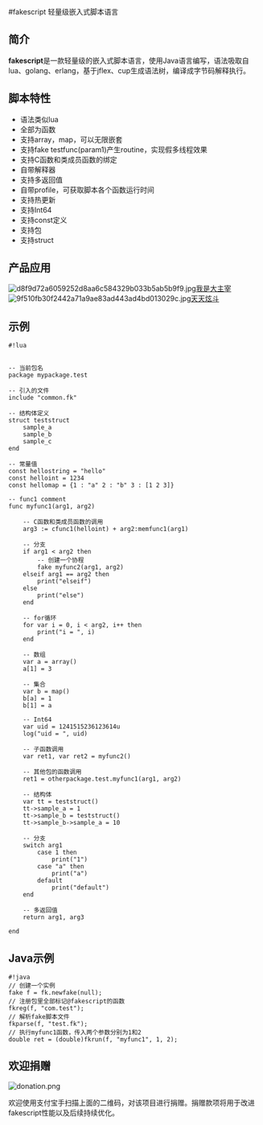 #fakescript 
轻量级嵌入式脚本语言

## 简介
**fakescript**是一款轻量级的嵌入式脚本语言，使用Java语言编写，语法吸取自lua、golang、erlang，基于jflex、cup生成语法树，编译成字节码解释执行。

## 脚本特性
* 语法类似lua
* 全部为函数
* 支持array，map，可以无限嵌套
* 支持fake testfunc(param1)产生routine，实现假多线程效果
* 支持C函数和类成员函数的绑定
* 自带解释器
* 支持多返回值
* 自带profile，可获取脚本各个函数运行时间
* 支持热更新
* 支持Int64
* 支持const定义
* 支持包
* 支持struct

## 产品应用
![d8f9d72a6059252d8aa6c584329b033b5ab5b9f9.jpg](https://bitbucket.org/repo/pAEqqM/images/870497708-d8f9d72a6059252d8aa6c584329b033b5ab5b9f9.jpg)[我是大主宰](http://dzz.youxi.com)
![9f510fb30f2442a71a9ae83ad443ad4bd013029c.jpg](https://bitbucket.org/repo/pAEqqM/images/3631286140-9f510fb30f2442a71a9ae83ad443ad4bd013029c.jpg)[天天炫斗](http://ttxd.qq.com/act/a20160419brandP/)

## 示例

```
#!lua


-- 当前包名
package mypackage.test

-- 引入的文件
include "common.fk"

-- 结构体定义
struct teststruct
	sample_a
	sample_b
	sample_c
end

-- 常量值
const hellostring = "hello"
const helloint = 1234
const hellomap = {1 : "a" 2 : "b" 3 : [1 2 3]}

-- func1 comment
func myfunc1(arg1, arg2)
	
	-- C函数和类成员函数的调用
	arg3 := cfunc1(helloint) + arg2:memfunc1(arg1)
	
	-- 分支
	if arg1 < arg2 then	
		-- 创建一个协程
		fake myfunc2(arg1, arg2)
	elseif arg1 == arg2 then	
		print("elseif")
	else
		print("else")
	end
	
	-- for循环
	for var i = 0, i < arg2, i++ then
		print("i = ", i)
	end
	
	-- 数组
	var a = array()
	a[1] = 3
	
	-- 集合
	var b = map()
	b[a] = 1
	b[1] = a
	
	-- Int64
	var uid = 1241515236123614u
	log("uid = ", uid)

	-- 子函数调用
	var ret1, var ret2 = myfunc2()

	-- 其他包的函数调用
	ret1 = otherpackage.test.myfunc1(arg1, arg2)
	
	-- 结构体
	var tt = teststruct()
	tt->sample_a = 1
	tt->sample_b = teststruct()
	tt->sample_b->sample_a = 10

	-- 分支
	switch arg1
		case 1 then
			print("1")
		case "a" then
			print("a")
		default
			print("default")
	end

	-- 多返回值
	return arg1, arg3
	
end
```

## Java示例

```
#!java
// 创建一个实例
fake f = fk.newfake(null);
// 注册包里全部标记@fakescript的函数
fkreg(f, "com.test");
// 解析fake脚本文件
fkparse(f, "test.fk");
// 执行myfunc1函数，传入两个参数分别为1和2
double ret = (double)fkrun(f, "myfunc1", 1, 2);

```

## 欢迎捐赠
![donation.png](https://bitbucket.org/repo/pAEqqM/images/2041212420-donation.png)

欢迎使用支付宝手扫描上面的二维码，对该项目进行捐赠。捐赠款项将用于改进fakescript性能以及后续持续优化。

